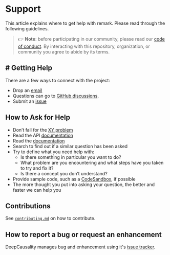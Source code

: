 [//]: # (---)

[//]: # (SPDX-License-Identifier: MIT)

[//]: # (---)

# Support

This article explains where to get help with remark.
Please read through the following guidelines.

> 👉 **Note**: before participating in our community, please read our
> [code of conduct][coc].
> By interacting with this repository, organization, or community you agree to
> abide by its terms.

## # Getting Help

There are a few ways to connect with the project:

* Drop an [email](mailto:marvin.hansen@gmail.com)
* Questions can go to [GitHub discussions][chat].
* Submit an [issue](https://github.com/deepcausality-rs/deep_causality/issues)

## How to Ask for Help

* Don’t fall for the [XY problem][xy]
* Read the API [documentation][api_docs]
* Read the [documentation][docs]
* Search to find out if a similar question has been asked
* Try to define what you need help with:
    * Is there something in particular you want to do?
    * What problem are you encountering and what steps have you taken to try
      and fix it?
    * Is there a concept you don’t understand?
* Provide sample code, such as a [CodeSandbox][cs], if possible
* The more thought you put into asking your question, the better and faster we can help you

## Contributions

See [`contributing.md`][contributing] on how to contribute.

## How to report a bug or request an enhancement

DeepCausality manages bug and enhancement using
it's [issue tracker](https://github.com/deepcausality-rs/deep_causality/issues).



<!-- Definitions -->

[api_docs]: https://docs.rs/deep_causality/latest/deep_causality/

[docs]: deep_causality/README.md

[coc]: CODE_OF_CONDUCT.md

[xy]: https://meta.stackexchange.com/questions/66377/what-is-the-xy-problem/66378#66378

[chat]: https://github.com/orgs/deepcausality-rs/discussions

[cs]: https://codesandbox.io

[contributing]: CONTRIBUTING.md